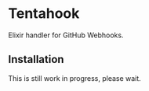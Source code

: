 # Tentahook

Elixir handler for GitHub Webhooks.

## Installation

This is still work in progress, please wait.

<!-- If [available in Hex](https://hex.pm/docs/publish), the package can be installed as:

  1. Add `tentahook` to your list of dependencies in `mix.exs`:

    ```elixir
    def deps do
      [{:tentahook, "~> 0.1.0"}]
    end
    ```

  2. Ensure `tentahook` is started before your application:

    ```elixir
    def application do
      [applications: [:tentahook]]
    end
    ``` -->
